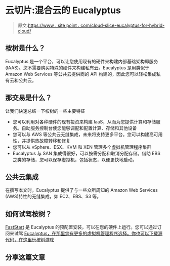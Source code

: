 # 云切片:混合云的 Eucalyptus

> 原文:[https://www . site point . com/cloud-slice-eucalyptus-for-hybrid-cloud/](https://www.sitepoint.com/cloud-slice-eucalyptus-for-hybrid-clouds/)

## 桉树是什么？

Eucalyptus 是一个平台，可以让您使用现有的硬件来构建内部基础架构即服务(IAAS)。您不需要购买特殊的硬件来构建私有云。Eucalyptus 是用类似于 Amazon Web Services 等公共云提供商的 API 构建的，因此您可以轻松集成私有云和公共云。

## 那交易是什么？

让我们快速总结一下桉树的一些主要特征

*   您可以利用对各种硬件的现有投资来构建 IaaS，从而为您提供计算和存储服务。自助服务控制台使您能够调配和配置计算、存储和其他设备
*   您可以与 AWS 等公共云无缝集成，未来将支持更多平台。您可以构建高可用性，并提供热故障转移和修复
*   您可以从 vSphere、ESX、KVM 和 XEN 管理多个虚拟机管理程序集群
*   Eucalyptus 与 SAN 集成得很好，可以按需分配和取消分配存储。借助 EBS 之类的存储，您可以保存虚拟机，包括状态，以便更快地启动。

## 公共云集成

在撰写本文时，Eucalyptus 提供了与一些众所周知的 Amazon Web Services (AWS)特性的无缝集成，如 EC2、EBS、S3 等。

## 如何试驾桉树？

[FastStart](http://go.eucalyptus.com/Download-FastStart) 是 Eucalyptus 的预配置安装，可以在您的硬件上运行。您可以通过订阅来试驾 [Eucalyptus，在那里您有更多的虚拟机管理程序选择。你也可以下载源代码，在这里玩桉树](http://go.eucalyptus.com/Test-Drive-with-Eucalyptus-Support.html)[游戏](http://www.eucalyptus.com/download/eucalyptus)

## 分享这篇文章